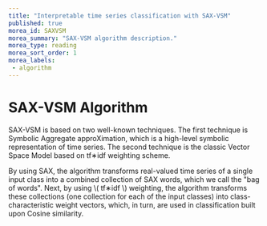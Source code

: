 ```yaml
---
title: "Interpretable time series classification with SAX-VSM"
published: true
morea_id: SAXVSM
morea_summary: "SAX-VSM algorithm description."
morea_type: reading
morea_sort_order: 1
morea_labels:
 - algorithm
---
```



# SAX-VSM Algorithm

SAX-VSM is based on two well-known techniques. The first technique is Symbolic Aggregate approXimation, which is a high-level symbolic representation of time series. The second technique is the classic Vector Space Model based on tf∗idf weighting scheme.

By using SAX, the algorithm transforms real-valued time series of a single input class into a combined collection of SAX words, which we call the "bag of words". Next, by using \\( tf∗idf \\) weighting, the algorithm transforms these collections (one collection for each of the input classes) into class-characteristic weight vectors, which, in turn, are used in classification built upon Cosine similarity.